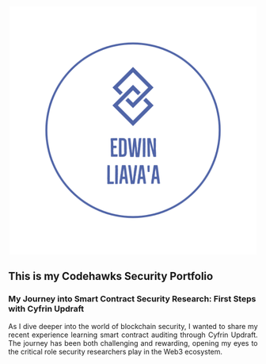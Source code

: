 <p align="center">
 <img width="500" src="https://github.com/EdwinLiavaa/codehawks-security-portfolio/blob/main/logo.png">
</p>

## This is my Codehawks Security Portfolio 
### My Journey into Smart Contract Security Research: First Steps with Cyfrin Updraft

<p align="justify">As I dive deeper into the world of blockchain security, I wanted to share my recent experience learning smart contract auditing through Cyfrin Updraft. The journey has been both challenging and rewarding, opening my eyes to the critical role security researchers play in the Web3 ecosystem.</p>
